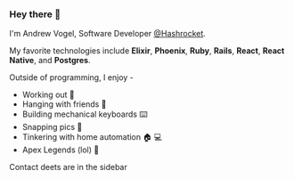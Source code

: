 ### Hey there 👋

I'm Andrew Vogel, Software Developer [@Hashrocket](https://github.com/Hashrocket).

My favorite technologies include **Elixir**, **Phoenix**, **Ruby**, **Rails**, **React**, **React Native**, and **Postgres**.

Outside of programming, I enjoy -  
- Working out 💪
- Hanging with friends 🤝
- Building mechanical keyboards ⌨️
- Snapping pics 📸
- Tinkering with home automation 🏠 💻
- Apex Legends (lol) 👹

Contact deets are in the sidebar


<!--
**avogel3/avogel3** is a ✨ _special_ ✨ repository because its `README.md` (this file) appears on your GitHub profile.

Here are some ideas to get you started:

- 🔭 I’m currently working on ...
- 🌱 I’m currently learning ...
- 👯 I’m looking to collaborate on ...
- 🤔 I’m looking for help with ...
- 💬 Ask me about ...
- 📫 How to reach me: ...
- 😄 Pronouns: ...
- ⚡ Fun fact: ...
-->
